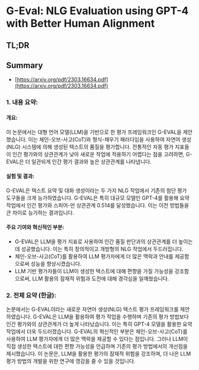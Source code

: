 # G-Eval: NLG Evaluation using GPT-4 with Better Human Alignment
## TL;DR
## Summary
- [https://arxiv.org/pdf/2303.16634.pdf](https://arxiv.org/pdf/2303.16634.pdf)

### 1. 내용 요약:

#### 개요:
이 논문에서는 대형 언어 모델(LLM)을 기반으로 한 평가 프레임워크인 G-EVAL을 제안했습니다. 이는 체인-오브-사고(CoT)와 형식-채우기 패러다임을 사용하여 자연어 생성(NLG) 시스템에 의해 생성된 텍스트의 품질을 평가합니다. 전통적인 자동 평가 지표들이 인간 평가와의 상관관계가 낮아 새로운 작업에 적용하기 어렵다는 점을 고려하면, G-EVAL은 더 일관되게 인간 평가 결과와 높은 상관관계를 나타냅니다.

#### 실험 및 결과:
G-EVAL은 텍스트 요약 및 대화 생성이라는 두 가지 NLG 작업에서 기존의 첨단 평가 도구들을 크게 능가하였습니다. G-EVAL은 특히 대규모 모델인 GPT-4를 활용해 요약 작업에서 인간 평가와 스피어-만 상관관계 0.514를 달성했습니다. 이는 이전 방법들을 큰 차이로 능가하는 결과입니다.

#### 주요 기여와 혁신적인 부분:
- G-EVAL은 LLM을 평가 지표로 사용하여 인간 품질 판단과의 상관관계를 더 높이는 데 성공했습니다. 이는 특히 창의적이고 개방형의 NLG 작업에서 두드러집니다.
- 체인-오브-사고(CoT)를 활용하여 LLM 평가자에게 더 많은 맥락과 안내를 제공함으로써 성능을 향상시켰습니다.
- LLM 기반 평가자들이 LLM이 생성한 텍스트에 대해 편향을 가질 가능성을 강조함으로써, LLM 활용의 잠재적 위험과 도전에 대해 경각심을 일깨웠습니다.

### 2. 전체 요약 (한글):

논문에서는 G-EVAL이라는 새로운 자연어 생성(NLG) 텍스트 평가 프레임워크를 제안하였습니다. G-EVAL은 LLM을 활용하여 평가 작업을 수행하며 기존의 평가 방법보다 인간 평가와의 상관관계가 더 높게 나타났습니다. 이는 특히 GPT-4 모델을 활용한 요약 작업에서 더욱 두드러졌습니다. G-EVAL의 혁신적인 부분은 체인-오브-사고(CoT)를 사용하여 LLM 평가자에게 더 많은 맥락을 제공할 수 있다는 점입니다. 그러나 LLM이 직접 생성한 텍스트에 대한 편향 가능성을 언급하며 기존의 평가 방법에서의 개선점을 제시했습니다. 이 논문은, LLM을 활용한 평가의 잠재적 위험을 강조하며, 더 나은 LLM 평가 방법의 개발을 위한 연구에 영감을 줄 수 있을 것입니다.